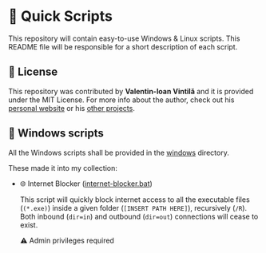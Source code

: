 # 📜 Quick Scripts
This repository will contain easy-to-use Windows &amp; Linux scripts. This README file will be responsible for a short description of each script.

## :memo: License

This repository was contributed by **Valentin-Ioan Vintilă** and it is provided under
the MIT License. For more info about the author, check out his
[personal website](https://v-vintila.com/) or his
[other projects](https://github.com/w1bb).

## :poop: Windows scripts

All the Windows scripts shall be provided in the [windows](https://github.com/w1bb/quick-scripts/blob/master/windows) directory.

These made it into my collection:

- :globe_with_meridians: Internet Blocker ([internet-blocker.bat](https://github.com/w1bb/quick-scripts/blob/master/windows/internet-blocker.bat))

  This script will quickly block internet access to all the executable files (`(*.exe)`) inside a given folder (`[INSERT PATH HERE]`), recursively (`/R`). Both inbound (`dir=in`) and outbound (`dir=out`) connections will cease to exist.

  ⚠️ Admin privileges required
